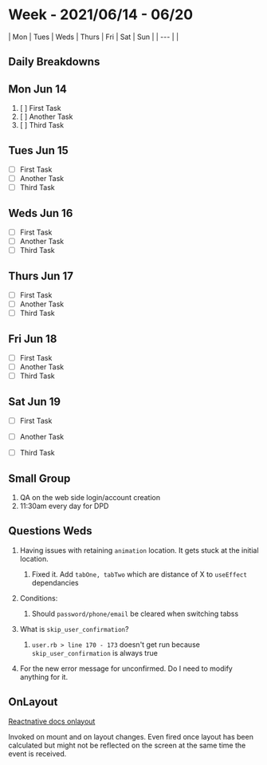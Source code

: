 # Week - 2021/06/14 - 06/20

| Mon | Tues | Weds | Thurs | Fri | Sat | Sun |
| --- |
| 

## Daily Breakdowns

## Mon Jun 14

1. [ ] First Task
2. [ ] Another Task
3. [ ] Third Task

## Tues Jun 15

* [ ] First Task
* [ ] Another Task
* [ ] Third Task

## Weds Jun 16

* [ ] First Task
* [ ] Another Task
* [ ] Third Task

## Thurs Jun 17

* [ ] First Task
* [ ] Another Task
* [ ] Third Task

## Fri Jun 18

* [ ] First Task
* [ ] Another Task
* [ ] Third Task

## Sat Jun 19

* [ ] First Task
* [ ] Another Task
* [ ] Third Task


## Small Group

1. QA on the web side login/account creation
2. 11:30am every day for DPD

## Questions Weds

1. Having issues with retaining `animation` location. It gets stuck at the initial location.
   1. Fixed it. Add `tabOne, tabTwo` which are distance of X to `useEffect` dependancies


2. Conditions:
   1. Should `password/phone/email` be cleared when switching tabss

4. What is `skip_user_confirmation`?
   1. `user.rb > line 170 - 173` doesn't get run because `skip_user_confirmation` is always true
5. For the new error message for unconfirmed. Do I need to modify anything for it.

## OnLayout

[Reactnative docs onlayout](https://reactnative.dev/docs/view#onlayout)

Invoked on mount and on layout changes. Even fired once layout has been calculated but might not be reflected on the screen at the same time the event is received.